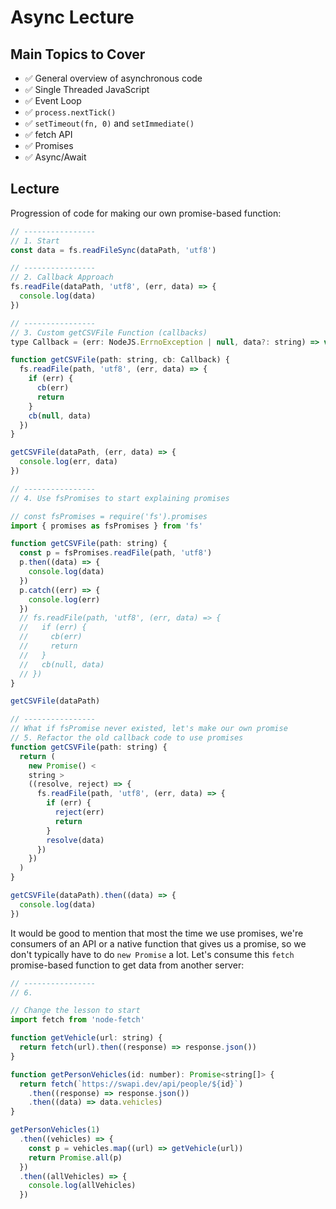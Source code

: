 # Async Lecture

## Main Topics to Cover

- ✅ General overview of asynchronous code
- ✅ Single Threaded JavaScript
- ✅ Event Loop
- ✅ `process.nextTick()`
- ✅ `setTimeout(fn, 0)` and `setImmediate()`
- ✅ fetch API
- ✅ Promises
- ✅ Async/Await

## Lecture

Progression of code for making our own promise-based function:

```js
// ----------------
// 1. Start
const data = fs.readFileSync(dataPath, 'utf8')

// ----------------
// 2. Callback Approach
fs.readFile(dataPath, 'utf8', (err, data) => {
  console.log(data)
})

// ----------------
// 3. Custom getCSVFile Function (callbacks)
type Callback = (err: NodeJS.ErrnoException | null, data?: string) => void

function getCSVFile(path: string, cb: Callback) {
  fs.readFile(path, 'utf8', (err, data) => {
    if (err) {
      cb(err)
      return
    }
    cb(null, data)
  })
}

getCSVFile(dataPath, (err, data) => {
  console.log(err, data)
})

// ----------------
// 4. Use fsPromises to start explaining promises

// const fsPromises = require('fs').promises
import { promises as fsPromises } from 'fs'

function getCSVFile(path: string) {
  const p = fsPromises.readFile(path, 'utf8')
  p.then((data) => {
    console.log(data)
  })
  p.catch((err) => {
    console.log(err)
  })
  // fs.readFile(path, 'utf8', (err, data) => {
  //   if (err) {
  //     cb(err)
  //     return
  //   }
  //   cb(null, data)
  // })
}

getCSVFile(dataPath)

// ----------------
// What if fsPromise never existed, let's make our own promise
// 5. Refactor the old callback code to use promises
function getCSVFile(path: string) {
  return (
    new Promise() <
    string >
    ((resolve, reject) => {
      fs.readFile(path, 'utf8', (err, data) => {
        if (err) {
          reject(err)
          return
        }
        resolve(data)
      })
    })
  )
}

getCSVFile(dataPath).then((data) => {
  console.log(data)
})
```

It would be good to mention that most the time we use promises, we're consumers of an API or a native function that gives us a promise, so we don't typically have to do `new Promise` a lot. Let's consume this `fetch` promise-based function to get data from another server:

```js
// ----------------
// 6.

// Change the lesson to start
import fetch from 'node-fetch'

function getVehicle(url: string) {
  return fetch(url).then((response) => response.json())
}

function getPersonVehicles(id: number): Promise<string[]> {
  return fetch(`https://swapi.dev/api/people/${id}`)
    .then((response) => response.json())
    .then((data) => data.vehicles)
}

getPersonVehicles(1)
  .then((vehicles) => {
    const p = vehicles.map((url) => getVehicle(url))
    return Promise.all(p)
  })
  .then((allVehicles) => {
    console.log(allVehicles)
  })
```
